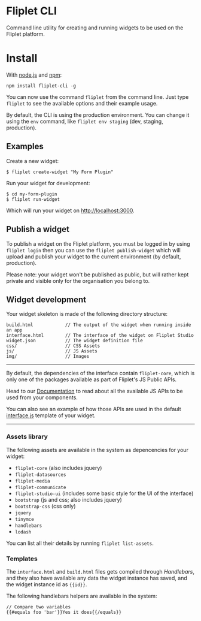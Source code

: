 # Fliplet CLI
Command line utility for creating and running widgets to be used on the Fliplet platform.

# Install
With [node.js](http://nodejs.org/) and [npm](http://github.com/isaacs/npm):

```
npm install fliplet-cli -g
```

You can now use the command `fliplet` from the command line. Just type `fliplet` to see the available options and their example usage.

By default, the CLI is using the production environment. You can change it using the `env` command, like `fliplet env staging` (dev, staging, production).

## Examples

Create a new widget:

```
$ fliplet create-widget "My Form Plugin"
```

Run your widget for development:

```
$ cd my-form-plugin
$ fliplet run-widget
```

Which will run your widget on [http://localhost:3000](http://localhost:3000).

## Publish a widget

To publish a widget on the Fliplet platform, you must be logged in by using `fliplet login` then you can use the `fliplet publish-widget` which will upload and publish your widget to the current environment (by default, production).

Please note: your widget won't be published as public, but will rather kept private and visible only for the organisation you belong to.


## Widget development

Your widget skeleton is made of the following directory structure:

```
build.html            // The output of the widget when running inside an app
interface.html        // The interface of the widget on Fliplet Studio
widget.json           // The widget definition file
css/                  // CSS Assets
js/                   // JS Assets
img/                  // Images
```

---

By default, the dependencies of the interface contain `fliplet-core`, which is only one of the packages available as part of Fliplet's JS Public APIs.

Head to our [Documentation](https://github.com/Fliplet/fliplet-cli/wiki) to read about all the available JS APIs to be used from your components.

You can also see an example of how those APIs are used in the default [interface.js](https://github.com/Fliplet/fliplet-cli/blob/master/widget-template/js/interface.js) template of your widget.

---

### Assets library

The following assets are available in the system as depencencies for your widget:

- `fliplet-core` (also includes jquery)
- `fliplet-datasources`
- `fliplet-media`
- `fliplet-communicate`
- `fliplet-studio-ui` (includes some basic style for the UI of the interface)
- `bootstrap` (js and css; also includes jquery)
- `bootstrap-css` (css only)
- `jquery`
- `tinymce`
- `handlebars`
- `lodash`

You can list all their details by running `fliplet list-assets`.

### Templates

The `interface.html` and `build.html` files gets compiled through *Handlebars*, and they also have available any data the widget instance has saved, and the widget instance id as `{{id}}`.

The following handlebars helpers are available in the system:

```
// Compare two variables
{{#equals foo 'bar'}}Yes it does{{/equals}}
```
